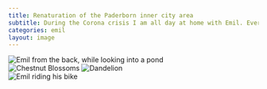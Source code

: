 ```yaml
---
title: Renaturation of the Paderborn inner city area
subtitle: During the Corona crisis I am all day at home with Emil. Every now and then we have to breakout for a little excursion. We´ve come to enjoy the newly re-naturated area in the midst of Paderborn. Emil is jumping from pond to pond and finding secret items. The new design makes this a place to calm down. We appreciate it!
categories: emil
layout: image
---
```

<div class="breakout">
<img class="mrl-0" alt="Emil from the back, while looking into a pond" src="/img/IMG_0897.jpg" />

<section class="x-12">
<img class="md:xx-6 mrt-3" alt="Chestnut Blossoms" src="/img/IMG_0961.jpg" />
<img class="md:xx-6 mrt-3" alt="Dandelion" src="/img/IMG_0963.jpg" />
</section>

<img class="mrt-3 mrr-0" alt="Emil riding his bike" src="/img/IMG_0969.jpg" />

</div>





